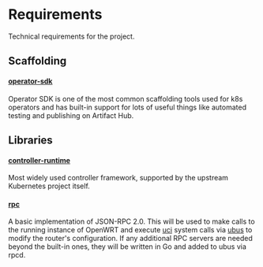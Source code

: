 # Requirements

Technical requirements for the project.

## Scaffolding
#### [operator-sdk](https://pkg.go.dev/github.com/operator-framework/operator-sdk)
Operator SDK is one of the most common scaffolding tools used for k8s operators and has built-in support 
for lots of useful things like automated testing and publishing on Artifact Hub.

## Libraries
#### [controller-runtime](https://pkg.go.dev/sigs.k8s.io/controller-runtime)
Most widely used controller framework, supported by the upstream Kubernetes project itself.

#### [rpc](https://pkg.go.dev/github.com/ethereum/go-ethereum/rpc)
A basic implementation of JSON-RPC 2.0. This will be used to make calls to the running instance of OpenWRT and execute [uci](https://openwrt.org/docs/techref/uci)
system calls via [ubus](https://openwrt.org/docs/techref/ubus) to modify the router's configuration. If any additional
RPC servers are needed beyond the built-in ones, they will be written in Go and added to ubus via rpcd.
